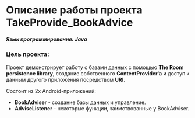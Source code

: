 # Описание работы проекта TakeProvide_BookAdvice
##### Язык программирования: _Java_

### Цель проекта:
Проект демонстрирует работу с базами данных с помощью **The Room persistence library**, создание собственного **ContentProvider**'а и доступ к данным другого приложения посредством **URI**.

Состоит из 2х Android-приложений: 
* **BookAdviser** - создание базы данных и управление.
* **AdviseListener** - некоторые функции, заимствованные у BookAdviser.
